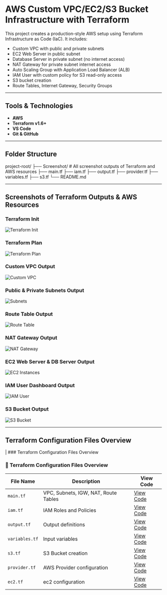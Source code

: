#  AWS Custom VPC/EC2/S3 Bucket Infrastructure with Terraform

This project creates a production-style AWS setup using Terraform Infrastructure as Code (IaC). It includes:

- Custom VPC with public and private subnets
- EC2 Web Server in public subnet
- Database Server in private subnet (no internet access)
- NAT Gateway for private subnet internet access
- Auto Scaling Group with Application Load Balancer (ALB)
- IAM User with custom policy for S3 read-only access
- S3 bucket creation
- Route Tables, Internet Gateway, Security Groups

---

##  Tools & Technologies

- **AWS**
- **Terraform v1.6+**
- **VS Code**
- **Git & GitHub**

---

##  Folder Structure
project-root/
├── Screenshot/ # All screenshot outputs of Terraform and AWS resources
├── main.tf
├── iam.tf
├── output.tf
├── provider.tf
├── variables.tf
├── s3.tf
└── README.md


---

##  Screenshots of Terraform Outputs & AWS Resources

### Terraform Init
![Terraform Init](./Screenshot/terraform-init.png)

### Terraform Plan
![Terraform Plan](./Screenshot/terraform-plan.png)

### Custom VPC Output
![Custom VPC](./Screenshot/Custom-VPC.png)

### Public & Private Subnets Output
![Subnets](./Screenshot/Private-public-SUBNET.png)

### Route Table Output
![Route Table](./Screenshot/Route-table.png)

### NAT Gateway Output
![NAT Gateway](./Screenshot/NAT-Gateway.png)

### EC2 Web Server & DB Server Output
![EC2 Instances](./Screenshot/Ec2-web-database-srv.png)

### IAM User Dashboard Output
![IAM User](./Screenshot/IAM-User-dashboar.png)

### S3 Bucket Output
![S3 Bucket](./Screenshot/S3-Bucket.png)

---

##   Terraform Configuration Files Overview



| ### Terraform Configuration Files Overview
### 🧾 Terraform Configuration Files Overview

| File Name      | Description                          | View Code                                 |
|----------------|--------------------------------------|-------------------------------------------|
| `main.tf`      | VPC, Subnets, IGW, NAT, Route Tables | [View Code](./.TF%20Files/main.tf)        |
| `iam.tf`       | IAM Roles and Policies               | [View Code](./.TF%20Files/iam.tf)         |
| `output.tf`    | Output definitions                   | [View Code](./.TF%20Files/output.tf)      |
| `variables.tf` | Input variables                      | [View Code](./.TF%20Files/variables.tf)   |
| `s3.tf`        | S3 Bucket creation                   | [View Code](./.TF%20Files/s3.tf)          |
| `provider.tf`  | AWS Provider configuration           | [View Code](./.TF%20Files/provider.tf)    |
| `ec2.tf`       | ec2 configuration                    | [View Code](./.TF%20Files/EC2.TF)         |


